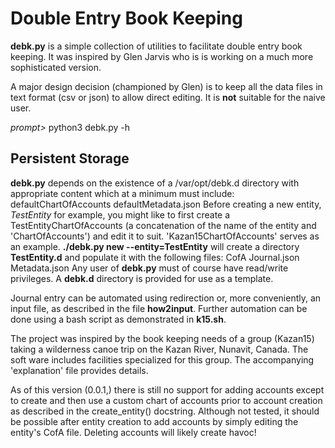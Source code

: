# Double Entry Book Keeping

**debk.py** is a simple collection of utilities to facilitate double entry
book keeping.  It was inspired by Glen Jarvis who is is working on a
much more sophisticated version.

A major design decision (championed by Glen) is to keep all the data
files in text format (csv or json) to allow direct editing.  It is
**not** suitable for the naive user.

_prompt>_ python3 debk.py -h

## Persistent Storage

**debk.py** depends on the existence of a /var/opt/debk.d directory
with appropriate content which at a minimum must include: 
    defaultChartOfAccounts
    defaultMetadata.json
Before creating a new entity, _TestEntity_ for example, you might like
to first create a TestEntityChartOfAccounts (a concatenation of the name
of the entity and 'ChartOfAccounts') and edit it to suit.
'Kazan15ChartOfAccounts' serves as an example.
**./debk.py new --entity=TestEntity**
will create a directory **TestEntity.d** and populate it with the
following files:
    CofA
    Journal.json
    Metadata.json
Any user of **debk.py** must of course have read/write privileges.
A **debk.d** directory is provided for use as a template.

Journal entry can be automated using redirection or, more conveniently,
an input file, as described in the file **how2input**.  Further
automation can be done using a bash script as demonstrated in **k15.sh**.

The project was inspired by the book keeping needs of a group (Kazan15)
taking a wilderness canoe trip on the Kazan River, Nunavit, Canada. The
soft ware includes facilities specialized for this group.  The
accompanying 'explanation' file provides details.

As of this version (0.0.1,) there is still no support for adding
accounts except to create and then use a custom chart of accounts
prior to account creation as described in the create_entity()
docstring.  Although not tested, it should be possible after entity
creation to add accounts by simply editing the entity's CofA file.
Deleting accounts will likely create havoc!
